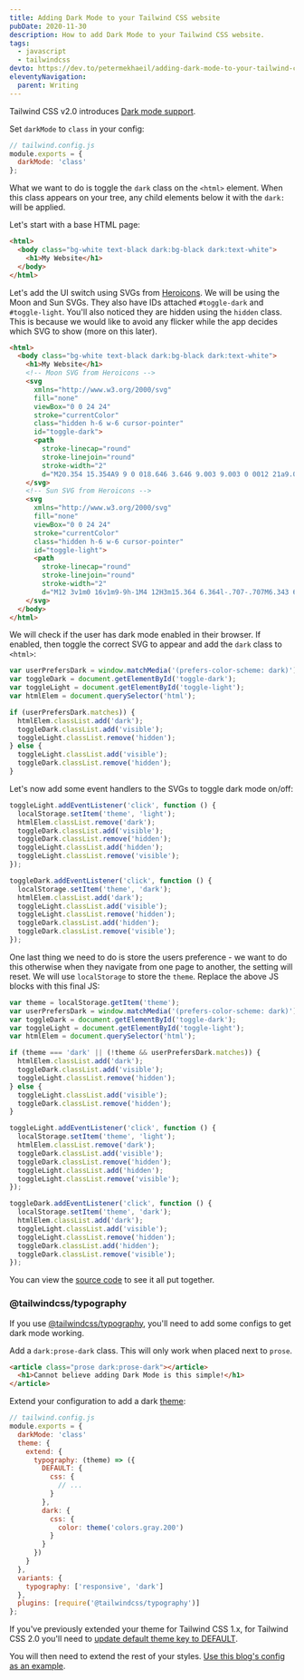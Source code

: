 ```yaml
---
title: Adding Dark Mode to your Tailwind CSS website
pubDate: 2020-11-30
description: How to add Dark Mode to your Tailwind CSS website.
tags:
  - javascript
  - tailwindcss
devto: https://dev.to/petermekhaeil/adding-dark-mode-to-your-tailwind-css-website-47m7
eleventyNavigation:
  parent: Writing
---
```


Tailwind CSS v2.0 introduces [Dark mode support](https://tailwindcss.com/docs/dark-mode).

Set `darkMode` to `class` in your config:

```js
// tailwind.config.js
module.exports = {
  darkMode: 'class'
};
```

What we want to do is toggle the `dark` class on the `<html>` element. When this class appears on your tree, any child elements below it with the `dark:` will be applied.

Let's start with a base HTML page:

```html
<html>
  <body class="bg-white text-black dark:bg-black dark:text-white">
    <h1>My Website</h1>
  </body>
</html>
```

Let's add the UI switch using SVGs from [Heroicons](https://heroicons.com/). We will be using the Moon and Sun SVGs. They also have IDs attached `#toggle-dark` and `#toggle-light`. You'll also noticed they are hidden using the `hidden` class. This is because we would like to avoid any flicker while the app decides which SVG to show (more on this later).

```html
<html>
  <body class="bg-white text-black dark:bg-black dark:text-white">
    <h1>My Website</h1>
    <!-- Moon SVG from Heroicons -->
    <svg
      xmlns="http://www.w3.org/2000/svg"
      fill="none"
      viewBox="0 0 24 24"
      stroke="currentColor"
      class="hidden h-6 w-6 cursor-pointer"
      id="toggle-dark">
      <path
        stroke-linecap="round"
        stroke-linejoin="round"
        stroke-width="2"
        d="M20.354 15.354A9 9 0 018.646 3.646 9.003 9.003 0 0012 21a9.003 9.003 0 008.354-5.646z" />
    </svg>
    <!-- Sun SVG from Heroicons -->
    <svg
      xmlns="http://www.w3.org/2000/svg"
      fill="none"
      viewBox="0 0 24 24"
      stroke="currentColor"
      class="hidden h-6 w-6 cursor-pointer"
      id="toggle-light">
      <path
        stroke-linecap="round"
        stroke-linejoin="round"
        stroke-width="2"
        d="M12 3v1m0 16v1m9-9h-1M4 12H3m15.364 6.364l-.707-.707M6.343 6.343l-.707-.707m12.728 0l-.707.707M6.343 17.657l-.707.707M16 12a4 4 0 11-8 0 4 4 0 018 0z" />
    </svg>
  </body>
</html>
```

We will check if the user has dark mode enabled in their browser. If enabled, then toggle the correct SVG to appear and add the `dark` class to `<html>`:

```js
var userPrefersDark = window.matchMedia('(prefers-color-scheme: dark)');
var toggleDark = document.getElementById('toggle-dark');
var toggleLight = document.getElementById('toggle-light');
var htmlElem = document.querySelector('html');

if (userPrefersDark.matches)) {
  htmlElem.classList.add('dark');
  toggleDark.classList.add('visible');
  toggleLight.classList.remove('hidden');
} else {
  toggleLight.classList.add('visible');
  toggleDark.classList.remove('hidden');
}
```

Let's now add some event handlers to the SVGs to toggle dark mode on/off:

```js
toggleLight.addEventListener('click', function () {
  localStorage.setItem('theme', 'light');
  htmlElem.classList.remove('dark');
  toggleDark.classList.add('visible');
  toggleDark.classList.remove('hidden');
  toggleLight.classList.add('hidden');
  toggleLight.classList.remove('visible');
});

toggleDark.addEventListener('click', function () {
  localStorage.setItem('theme', 'dark');
  htmlElem.classList.add('dark');
  toggleLight.classList.add('visible');
  toggleLight.classList.remove('hidden');
  toggleDark.classList.add('hidden');
  toggleDark.classList.remove('visible');
});
```

One last thing we need to do is store the users preference - we want to do this otherwise when they navigate from one page to another, the setting will reset. We will use `localStorage` to store the `theme`. Replace the above JS blocks with this final JS:

```js
var theme = localStorage.getItem('theme');
var userPrefersDark = window.matchMedia('(prefers-color-scheme: dark)');
var toggleDark = document.getElementById('toggle-dark');
var toggleLight = document.getElementById('toggle-light');
var htmlElem = document.querySelector('html');

if (theme === 'dark' || (!theme && userPrefersDark.matches)) {
  htmlElem.classList.add('dark');
  toggleDark.classList.add('visible');
  toggleLight.classList.remove('hidden');
} else {
  toggleLight.classList.add('visible');
  toggleDark.classList.remove('hidden');
}

toggleLight.addEventListener('click', function () {
  localStorage.setItem('theme', 'light');
  htmlElem.classList.remove('dark');
  toggleDark.classList.add('visible');
  toggleDark.classList.remove('hidden');
  toggleLight.classList.add('hidden');
  toggleLight.classList.remove('visible');
});

toggleDark.addEventListener('click', function () {
  localStorage.setItem('theme', 'dark');
  htmlElem.classList.add('dark');
  toggleLight.classList.add('visible');
  toggleLight.classList.remove('hidden');
  toggleDark.classList.add('hidden');
  toggleDark.classList.remove('visible');
});
```

You can view the [source code](https://github.com/petermekhaeil/petermekhaeil.com/blob/master/src/_includes/base.njk) to see it all put together.

### @tailwindcss/typography

If you use [@tailwindcss/typography](https://tailwindcss.com/docs/typography-plugin), you'll need to add some configs to get dark mode working.

Add a `dark:prose-dark` class. This will only work when placed next to `prose`.

```html
<article class="prose dark:prose-dark"></article>
  <h1>Cannot believe adding Dark Mode is this simple!</h1>
</article>
```

Extend your configuration to add a dark [theme](https://tailwindcss.com/docs/theme):

```js
// tailwind.config.js
module.exports = {
  darkMode: 'class'
  theme: {
    extend: {
      typography: (theme) => ({
        DEFAULT: {
          css: {
            // ...
          }
        },
        dark: {
          css: {
            color: theme('colors.gray.200')
          }
        }
      })
    }
  },
  variants: {
    typography: ['responsive', 'dark']
  },
  plugins: [require('@tailwindcss/typography')]
};
```

If you've previously extended your theme for Tailwind CSS 1.x, for Tailwind CSS 2.0 you'll need to [update default theme key to DEFAULT](https://tailwindcss.com/docs/upgrading-to-v2#update-default-theme-keys-to-default).

You will then need to extend the rest of your styles. [Use this blog's config as an example](https://github.com/petermekhaeil/petermekhaeil.com/blob/master/tailwind.config.js).
